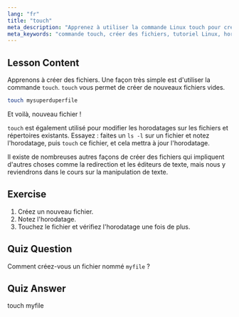 ```yaml
---
lang: "fr"
title: "touch"
meta_description: "Apprenez à utiliser la commande Linux touch pour créer de nouveaux fichiers et mettre à jour les horodatages. Ce guide convivial pour débutants vous aide à comprendre la gestion des fichiers."
meta_keywords: "commande touch, créer des fichiers, tutoriel Linux, horodatages de fichiers, Linux pour débutants, guide Linux, commandes de base"
---
```


## Lesson Content

Apprenons à créer des fichiers. Une façon très simple est d'utiliser la commande `touch`. `touch` vous permet de créer de nouveaux fichiers vides.

```bash
touch mysuperduperfile
```

Et voilà, nouveau fichier !

`touch` est également utilisé pour modifier les horodatages sur les fichiers et répertoires existants. Essayez : faites un `ls -l` sur un fichier et notez l'horodatage, puis `touch` ce fichier, et cela mettra à jour l'horodatage.

Il existe de nombreuses autres façons de créer des fichiers qui impliquent d'autres choses comme la redirection et les éditeurs de texte, mais nous y reviendrons dans le cours sur la manipulation de texte.

## Exercise

1. Créez un nouveau fichier.
2. Notez l'horodatage.
3. Touchez le fichier et vérifiez l'horodatage une fois de plus.

## Quiz Question

Comment créez-vous un fichier nommé `myfile` ?

## Quiz Answer

touch myfile
